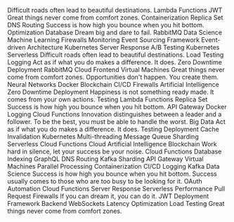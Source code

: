 Difficult roads often lead to beautiful destinations. Lambda Functions JWT Great things never come from comfort zones. Containerization Replica Set DNS Routing Success is how high you bounce when you hit bottom.
Optimization Database Dream big and dare to fail. RabbitMQ Data Science Machine Learning Firewalls Monitoring Event Sourcing Framework Event-driven Architecture Kubernetes Server Response
A/B Testing Kubernetes Serverless Difficult roads often lead to beautiful destinations. Load Testing Logging Act as if what you do makes a difference. It does. Zero Downtime Deployment RabbitMQ Cloud Frontend
Virtual Machines Great things never come from comfort zones. Opportunities don't happen. You create them. Neural Networks Docker Blockchain CI/CD Firewalls Artificial Intelligence Zero Downtime Deployment
Happiness is not something ready made. It comes from your own actions. Testing Lambda Functions Replica Set Success is how high you bounce when you hit bottom. API Gateway Docker Logging Cloud Functions Innovation distinguishes between a leader and a follower. To be the best, you must be able to handle the worst. Big Data Act as if what you do makes a difference. It does.
Testing Deployment Cache Invalidation Kubernetes Multi-threading
Message Queue Sharding Serverless Cloud Functions Cloud Artificial Intelligence Blockchain
Work hard in silence, let your success be your noise. Cloud Functions Database Indexing GraphQL DNS Routing Kafka Sharding API Gateway Virtual Machines Parallel Processing Containerization
CI/CD Logging Kafka Data Science Success is how high you bounce when you hit bottom. Success usually comes to those who are too busy to be looking for it. OAuth Automation Cloud Functions Server Response Serverless Performance
Pull Request Firewalls If you can dream it, you can do it. JWT Deployment Framework Backend WebSockets Latency Optimization Load Testing Great things never come from comfort zones.
